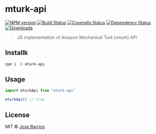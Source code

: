 # mturk-api

[![NPM version][npm-image]][npm-url]
[![Build Status][travis-image]][travis-url]
[![Coveralls Status][coveralls-image]][coveralls-url]
[![Dependency Status][depstat-image]][depstat-url]
[![Downloads][download-badge]][npm-url]

> JS implementation of Amazon Mechanical Turk (mturk) API

## Installk

```sh
npm i -D mturk-api
```

## Usage

```js
import mturkApi from "mturk-api"

mturkApi() // true
```

## License

MIT © [Jose Barrios](http://github.com/JoseBarrios)

[npm-url]: https://npmjs.org/package/mturk-api
[npm-image]: https://img.shields.io/npm/v/mturk-api.svg?style=flat-square

[travis-url]: https://travis-ci.org//mturk-api
[travis-image]: https://img.shields.io/travis//mturk-api.svg?style=flat-square

[coveralls-url]: https://coveralls.io/r//mturk-api
[coveralls-image]: https://img.shields.io/coveralls//mturk-api.svg?style=flat-square

[depstat-url]: https://david-dm.org//mturk-api
[depstat-image]: https://david-dm.org//mturk-api.svg?style=flat-square

[download-badge]: http://img.shields.io/npm/dm/mturk-api.svg?style=flat-square
